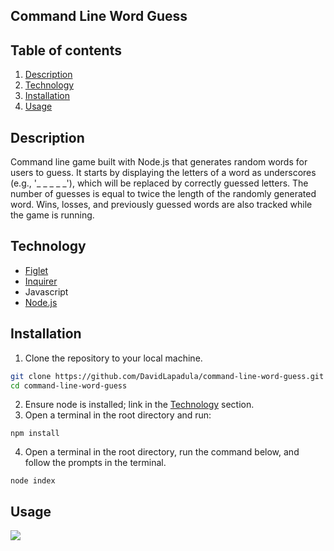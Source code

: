 ## Command Line Word Guess

## Table of contents
1. [Description](#description)
2. [Technology](#technology)
2. [Installation](#installation)
3. [Usage](#usage)

## Description

Command line game built with Node.js that generates random words for users to guess. It starts by displaying the letters of a word as underscores (e.g., '_ _ _ _ _'), which will be replaced by correctly guessed letters. The number of guesses is equal to twice the length of the randomly generated word. Wins, losses, and previously guessed words are also tracked while the game is running.

## Technology
* [Figlet](https://www.npmjs.com/package/figlet)
* [Inquirer](https://www.npmjs.com/package/@inquirer/prompts)
* Javascript
* [Node.js](https://nodejs.org/en/download/)

## Installation

1. Clone the repository to your local machine. 
```bash
git clone https://github.com/DavidLapadula/command-line-word-guess.git
cd command-line-word-guess
```  
2. Ensure node is installed; link in the [Technology](#technology) section. 
3. Open a terminal in the root directory and run: 
```
npm install
```
4. Open a terminal in the root directory, run the command below, and follow the prompts in the terminal.
```
node index
```

## Usage
![](./images/cliGuess.gif)
  

